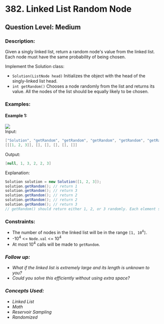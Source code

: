# 382. Linked List Random Node
## Question Level: Medium
### Description:
Given a singly linked list, return a random node's value from the linked list. Each node must have the same probability of being chosen.

Implement the Solution class:

- `Solution(ListNode head)` Initializes the object with the head of the singly-linked list head.
- `int getRandom()` Chooses a node randomly from the list and returns its value. All the nodes of the list should be equally likely to be chosen.

### Examples:
#### Example 1:

<img src="https://assets.leetcode.com/uploads/2021/03/16/getrand-linked-list.jpg"><br>
Input:
```Java
["Solution", "getRandom", "getRandom", "getRandom", "getRandom", "getRandom"]
[[[1, 2, 3]], [], [], [], [], []]
```
Output:
```Java
[null, 1, 3, 2, 2, 3]
```
Explanation:
```Java
Solution solution = new Solution([1, 2, 3]);
solution.getRandom(); // return 1
solution.getRandom(); // return 3
solution.getRandom(); // return 2
solution.getRandom(); // return 2
solution.getRandom(); // return 3
// getRandom() should return either 1, 2, or 3 randomly. Each element should have equal probability of returning.
```

### Constraints:

- The number of nodes in the linked list will be in the range `[1, 10`<sup>`4`</sup>`]`.
- -10<sup>4</sup> <= `Node.val` <= 10<sup>4</sup>
- At most 10<sup>4</sup> calls will be made to `getRandom`.

### <i>Follow up:

- What if the linked list is extremely large and its length is unknown to you?
- Could you solve this efficiently without using extra space?

### Concepts Used:
- Linked List
- Math
- Reservoir Sampling
- Randomized</i>